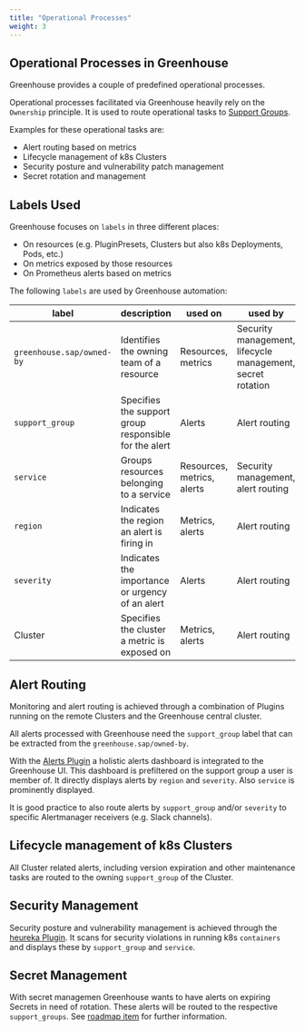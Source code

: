 ```yaml
---
title: "Operational Processes"
weight: 3
---
```


## Operational Processes in Greenhouse

Greenhouse provides a couple of predefined operational processes.

Operational processes facilitated via Greenhouse heavily rely on the `Ownership` principle. It is used to route operational tasks to [Support Groups](./../core-concepts/teams.md#support-groups).

Examples for these operational tasks are:

- Alert routing based on metrics
- Lifecycle management of k8s Clusters
- Security posture and vulnerability patch management
- Secret rotation and management

## Labels Used

Greenhouse focuses on `labels` in three different places:

- On resources (e.g. PluginPresets, Clusters but also k8s Deployments, Pods, etc.)
- On metrics exposed by those resources
- On Prometheus alerts based on metrics

The following `labels` are used by Greenhouse automation:

| label                                 | description                                                      | used on                | used by                |
|---------------------------------------|------------------------------------------------------------------|------------------------|------------------------|
| `greenhouse.sap/owned-by`             | Identifies the owning team of a resource                         | Resources, metrics    | Security management, lifecycle management, secret rotation |
| `support_group`     | Specifies the support group responsible for the alert          |  Alerts    | Alert routing   |
| `service` | Groups resources belonging to a service      | Resources, metrics, alerts             | Security management, alert routing            |
| `region`           | Indicates the region an alert is firing in                     | Metrics, alerts   | Alert routing  |
| `severity`         | Indicates the importance or urgency of an alert                  | Alerts         | Alert routing         |
| Cluster          | Specifies the cluster a metric is exposed on     | Metrics, alerts        | Alert routing       |

## Alert Routing

Monitoring and alert routing is achieved through a combination of Plugins running on the remote Clusters and the Greenhouse central cluster.

All alerts processed with Greenhouse need the `support_group` label that can be extracted from the `greenhouse.sap/owned-by`.

With the [Alerts Plugin](https://github.com/cloudoperators/greenhouse-extensions/tree/main/alerts) a holistic alerts dashboard is integrated to the Greenhouse UI. This dashboard is prefiltered on the support group a user is member of. It directly displays alerts by `region` and `severity`. Also `service` is prominently displayed.

It is good practice to also route alerts by `support_group` and/or `severity` to specific Alertmanager receivers (e.g. Slack channels).

## Lifecycle management of k8s Clusters

All Cluster related alerts, including version expiration and other maintenance tasks are routed to the owning `support_group` of the Cluster.

## Security Management

Security posture and vulnerability management is achieved through the [heureka Plugin](https://github.com/cloudoperators/heureka). It scans for security violations in running k8s `containers` and displays these by `support_group` and `service`.

## Secret Management

With secret managemen Greenhouse wants to have alerts on expiring Secrets in need of rotation. These alerts will be routed to the respective `support_groups`. See [roadmap item](https://github.com/cloudoperators/greenhouse/issues/1211) for further information.
